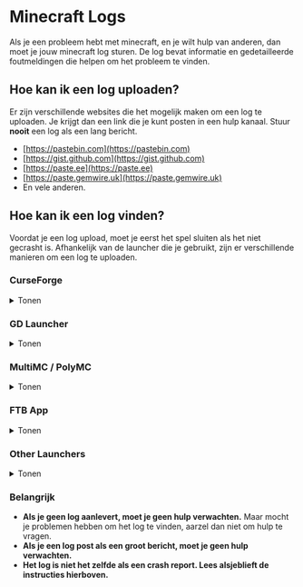 # Minecraft Logs

Als je een probleem hebt met minecraft, en je wilt hulp van anderen, dan moet je jouw minecraft log sturen. 
De log bevat informatie en gedetailleerde foutmeldingen die helpen om het probleem te vinden. 

## Hoe kan ik een log uploaden?

Er zijn verschillende websites die het mogelijk maken om een log te uploaden. 
Je krijgt dan een link die je kunt posten in een hulp kanaal. 
Stuur **nooit** een log als een lang bericht. 

* [https://pastebin.com](https://pastebin.com)
* [https://gist.github.com](https://gist.github.com)
* [https://paste.ee](https://paste.ee)
* [https://paste.gemwire.uk](https://paste.gemwire.uk)
* En vele anderen.

## Hoe kan ik een log vinden?

Voordat je een log upload, moet je eerst het spel sluiten als het niet gecrasht is. 
Afhankelijk van de launcher die je gebruikt, zijn er verschillende manieren om een log te uploaden. 

### CurseForge

<details>
<summary>Tonen</summary>

Als je CurseForge gebruikt, klik met de rechter muis op jouw modpack profiel, vervolgens op `Map Openen`. 
Daar vind je een map genaamd `logs`.  
Daarin vind je een bestand genaamd `latest.log`. 
Je moet dit bestand uploaden naar een van de bovenstaand gelinkte websites.
</details>

### GD Launcher

<details>
<summary>Tonen</summary>

Als je GD Launcher gebruikt, klik met de rechter muis op jouw modpack profiel, vervolgens op `Map Openen`. 
Hier vind je een map genaamd `logs`. 
Hier vind je een bestand genaamd `latest log`. 
Je moet dit bestand uploaden naar een van de bovenstaand gelinkte websites.

</details>

### MultiMC / PolyMC

<details>
<summary>Tonen</summary>

Als je MultiMC gebruikt, klik op `Instantie bewerken`, vervolgens op `Andere logbestanden`. 
Kies dan `logs/latest.log` in het keuzenmenu aan de bovenkant en klik op `Upload`.  
Je krijgt een link die je kunt posten. 
Een alternatief, je kunt meteen op `Upload` klikken in de `Minecraft Log` tab. 

</details>

### FTB App

<details>
<summary>Tonen</summary>

Als je de FTB App gebruikt, klik op je modpack profiel, vervolgens op `Instellingen` boven aan in de rechter hoek. 
Vervolgens klik je op `Open Map` onder aan in de linker hoek. 
Hier vind je een map genaamd `logs`. 
Hier vind je een bestand genaamd `latest log`. 
Je moet dit bestand uploaden naar een van de bovenstaand gelinkte websites. 

</details>

### Other Launchers

<details>
<summary>Tonen</summary>

In je `.minecraft` map vind je een map genaamd `logs`.
Hier vind je een bestaand genaamd `latest log`.
Je moet dit bestand uploaden naar een van de bovenstaand gelinkte websites. 

</details>

### Belangrijk

* **Als je geen log aanlevert, moet je geen hulp verwachten.**
  Maar mocht je problemen hebben om het log te vinden, aarzel dan niet om hulp te vragen.
* **Als je een log post als een groot bericht, moet je geen hulp verwachten.**
* **Het log is niet het zelfde als een crash report. Lees alsjeblieft de instructies hierboven.**